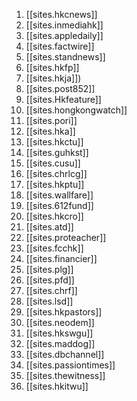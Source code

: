

1. [[sites.hkcnews]]
2. [[sites.inmediahk]]
3. [[sites.appledaily]]
4. [[sites.factwire]]
5. [[sites.standnews]]
6. [[sites.hkfp]]
7. [[sites.hkja]])
8. [[sites.post852]]
9. [[sites.Hkfeature]]
10. [[sites.hongkongwatch]]
11. [[sites.pori]]
12. [[sites.hka]]
13. [[sites.hkctu]]
14. [[sites.guhkst]]
15. [[sites.cusu]]
16. [[sites.chrlcg]]
17. [[sites.hkptu]]
18. [[sites.wallfare]]
19. [[sites.612fund]]
20. [[sites.hkcro]]
21. [[sites.atd]]
22. [[sites.proteacher]]
23. [[sites.fcchk]]
24. [[sites.financier]]
25. [[sites.plg]]
26. [[sites.pfd]]
27. [[sites.chrf]]
28. [[sites.lsd]]
29. [[sites.hkpastors]]
30. [[sites.neodem]]
31. [[sites.hkswgu]]
32. [[sites.maddog]]
33. [[sites.dbchannel]]
34. [[sites.passiontimes]]
35. [[sites.thewitness]]
36. [[sites.hkitwu]]